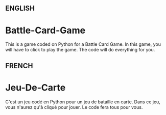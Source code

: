 ##   ENGLISH   ##

# Battle-Card-Game #
This is a game coded on Python for a Battle Card Game.
In this game, you will have to click to play the game.
The code will do everything for you.


##   FRENCH    ##

# Jeu-De-Carte #
C'est un jeu codé en Python pour un jeu de bataille en carte.
Dans ce jeu, vous n'aurez qu'à cliqué pour jouer.
Le code fera tous pour vous.
